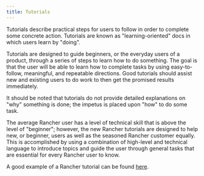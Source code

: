 ```yaml
---
title: Tutorials
---
```


Tutorials describe practical steps for users to follow in order to complete some concrete action. Tutorials are known as "learning-oriented" docs in which users learn by "doing".

Tutorials are designed to guide beginners, or the everyday users of a product, through a series of steps to learn how to do something. The goal is that the user will be able to learn how to complete tasks by using easy-to-follow, meaningful, and repeatable directions. Good tutorials should assist new and existing users to do work to then get the promised results immediately.

It should be noted that tutorials do not provide detailed explanations on "why" something is done; the impetus is placed upon "how" to do some task. 

The average Rancher user has a level of technical skill that is above the level of "beginner"; however, the new Rancher tutorials are designed to help new, or beginner, users as well as the seasoned Rancher customer equally. This is accomplished by using a combination of high-level and technical language to introduce topics and guide the user through general tasks that are essential for every Rancher user to know.

A good example of a Rancher tutorial can be found [here](https://rancher.com/docs/rancher/v2.6/en/k8s-in-rancher/workloads/deploy-workloads/).
